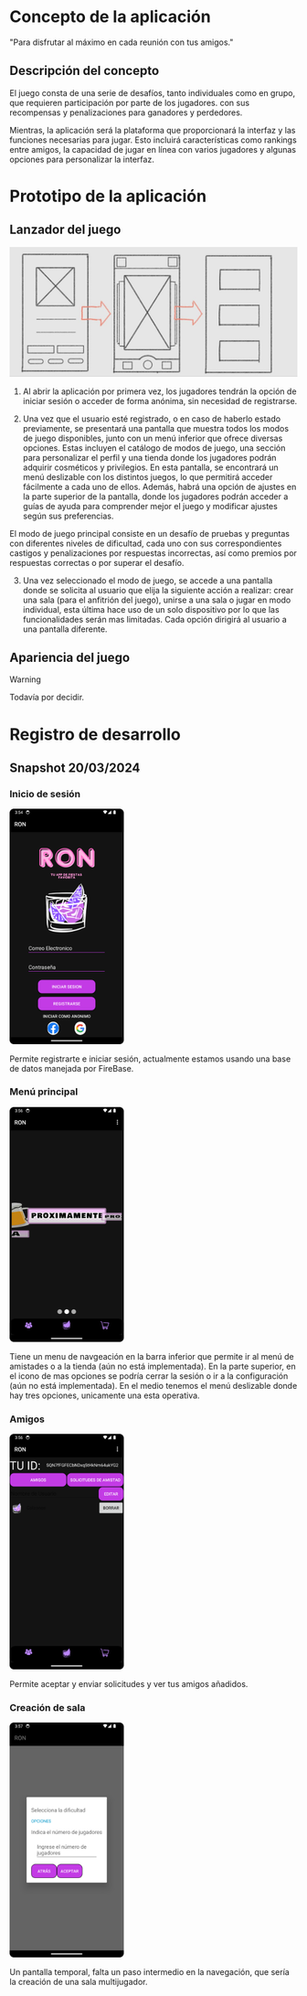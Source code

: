 # Concepto de la aplicación
"Para disfrutar al máximo en cada reunión con tus amigos."

## Descripción del concepto
El juego consta de una serie de desafíos, tanto individuales como en grupo, que requieren participación por parte de los jugadores. con sus recompensas y penalizaciones para ganadores y perdedores.

Mientras, la aplicación será la plataforma que proporcionará la interfaz y las funciones necesarias para jugar. Esto incluirá características como rankings entre amigos, la capacidad de jugar en línea con varios jugadores y algunas opciones para personalizar la interfaz.

# Prototipo de la aplicación
## Lanzador del juego
![Prototipo de la primeras pantallas](/prototyping-files/launcher-02-03.jpg)

1. Al abrir la aplicación por primera vez, los jugadores tendrán la opción de iniciar sesión o acceder de forma anónima, sin necesidad de registrarse.

2. Una vez que el usuario esté registrado, o en caso de haberlo estado previamente, se presentará una pantalla que muestra todos los modos de juego disponibles, junto con un menú inferior que ofrece diversas opciones. Estas incluyen el catálogo de modos de juego, una sección para personalizar el perfil y una tienda donde los jugadores podrán adquirir cosméticos y privilegios. En esta pantalla, se encontrará un menú deslizable con los distintos juegos, lo que permitirá acceder fácilmente a cada uno de ellos. Además, habrá una opción de ajustes en la parte superior de la pantalla, donde los jugadores podrán acceder a guías de ayuda para comprender mejor el juego y modificar ajustes según sus preferencias.

El modo de juego principal consiste en un desafío de pruebas y preguntas con diferentes niveles de dificultad, cada uno con sus correspondientes castigos y penalizaciones por respuestas incorrectas, así como premios por respuestas correctas o por superar el desafío.

3. Una vez seleccionado el modo de juego, se accede a una pantalla donde se solicita al usuario que elija la siguiente acción a realizar: crear una sala (para el anfitrión del juego), unirse a una sala o jugar en modo individual, esta última hace uso de un solo dispositivo por lo que las funcionalidades serán mas limitadas. Cada opción dirigirá al usuario a una pantalla diferente.

## Apariencia del juego
> [!WARNING]
> Todavía por decidir.

# Registro de desarrollo
## Snapshot 20/03/2024
### Inicio de sesión
<img src="/design-files/screenshots/inicio-2024-03-20.png" alt="Pantalla de inicio de sesión" width="200">

Permite registrarte e iniciar sesión, actualmente estamos usando una base de datos manejada por FireBase.

### Menú principal
<img src="/design-files/screenshots/menu-2024-03-20.png" alt="Pantalla de principal" width="200">

Tiene un menu de navgeación en la barra inferior que permite ir al menú de amistades o a la tienda (aún no está implementada). En la parte superior, en el icono de mas opciones se podría cerrar la sesión o ir a la configuración (aún no está implementada).
En el medio tenemos el menú deslizable donde hay tres opciones, unicamente una esta operativa.

### Amigos
<img src="/design-files/screenshots/amigos-2024-03-20.png" alt="Pantalla de amistades" width="200">

Permite aceptar y enviar solicitudes y ver tus amigos añadidos.

### Creación de sala
<img src="/design-files/screenshots/sala-2024-03-20.png" alt="Pantalla de creación de sala" width="200">

Un pantalla temporal, falta un paso intermedio en la navegación, que sería la creación de una sala multijugador.
